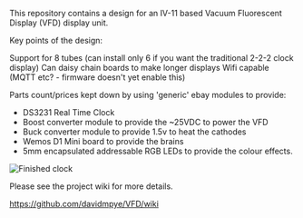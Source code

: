 This repository contains a design for an IV-11 based Vacuum Fluorescent Display (VFD) display unit.

Key points of the design:

Support for 8 tubes (can install only 6 if you want the traditional 2-2-2 clock display)
Can daisy chain boards to make longer displays
Wifi capable (MQTT etc? - firmware doesn't yet enable this)


Parts count/prices kept down by using 'generic' ebay modules to provide:

* DS3231 Real Time Clock
* Boost converter module to provide the ~25VDC to power the VFD
* Buck converter module to provide 1.5v to heat the cathodes
* Wemos D1 Mini board to provide the brains
* 5mm encapsulated addressable RGB LEDs to provide the colour effects.

![Finished clock](https://raw.githubusercontent.com/wiki/davidmpye/VFD/images/finished_clock.jpg)


Please see the project wiki for more details.

https://github.com/davidmpye/VFD/wiki
